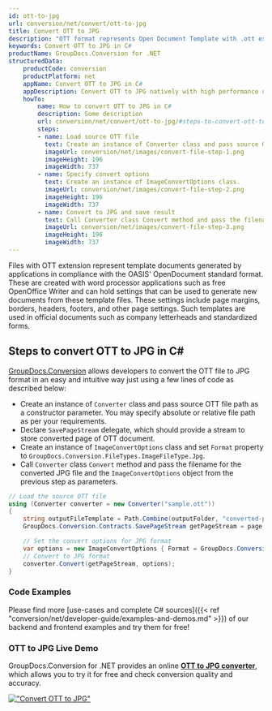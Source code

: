 ```yaml
---
id: ott-to-jpg
url: conversion/net/convert/ott-to-jpg
title: Convert OTT to JPG
description: "OTT format represents Open Document Template with .ott extension. Learn how to convert OTT to JPG file programmatically in C# language using GroupDocs.Conversion for .NET library."
keywords: Convert OTT to JPG in C#
productName: GroupDocs.Conversion for .NET
structuredData:
    productCode: conversion
    productPlatform: net
    appName: Convert OTT to JPG in C#
    appDescription: Convert OTT to JPG natively with high performance using C# language and server side GroupDocs.Conversion for .NET APIs, without the use of any software like Microsoft or Open Office.
    howTo:
        name: How to convert OTT to JPG in C# 
        description: Some description
        url: conversion/net/convert/ott-to-jpg/#steps-to-convert-ott-to-jpg-in-c
        steps:
        - name: Load source OTT file 
          text: Create an instance of Converter class and pass source OTT file path as a constructor parameter. You may specify absolute or relative file path as per your requirements. 
          imageUrl: conversion/net/images/convert-file-step-1.png
          imageHeight: 196
          imageWidth: 737
        - name: Specify convert options 
          text: Create an instance of ImageConvertOptions class.
          imageUrl: conversion/net/images/convert-file-step-2.png
          imageHeight: 196
          imageWidth: 737
        - name: Convert to JPG and save result 
          text: Call Converter class Convert method and pass the filename for the converted HTML file and the ImageConvertOptions object from the previous step as parameters.
          imageUrl: conversion/net/images/convert-file-step-3.png
          imageHeight: 196
          imageWidth: 737
---
```


Files with OTT extension represent template documents generated by applications in compliance with the OASIS' OpenDocument standard format. These are created with word processor applications such as free OpenOffice Writer and can hold settings that can be used to generate new documents from these template files. These settings include page margins, borders, headers, footers, and other page settings. Such templates are used in official documents such as company letterheads and standardized forms.

## Steps to convert OTT to JPG in C#

[GroupDocs.Conversion](https://products.groupdocs.com/conversion/net) allows developers to convert the OTT file to JPG format in an easy and intuitive way just using a few lines of code as described below:

* Create an instance of `Converter` class and pass source OTT file path as a constructor parameter. You may specify absolute or relative file path as per your requirements. 
* Declare `SavePageStream` delegate, which should provide a stream to store converted page of OTT document.
* Create an instance of `ImageConvertOptions` class and set `Format` property to `GroupDocs.Conversion.FileTypes.ImageFileType.Jpg`.
* Call `Converter` class `Convert` method and pass the filename for the converted JPG file and the `ImageConvertOptions` object from the previous step as parameters.

```csharp
// Load the source OTT file
using (Converter converter = new Converter("sample.ott"))
{
    string outputFileTemplate = Path.Combine(outputFolder, "converted-page-{0}.jpg");
    GroupDocs.Conversion.Contracts.SavePageStream getPageStream = page => new FileStream(string.Format(outputFileTemplate, page), FileMode.Create);

    // Set the convert options for JPG format
    var options = new ImageConvertOptions { Format = GroupDocs.Conversion.FileTypes.ImageFileType.Jpg };   
    // Convert to JPG format
    converter.Convert(getPageStream, options);
}
```

### Code Examples

Please find more [use-cases and complete C# sources]({{< ref "conversion/net/developer-guide/examples-and-demos.md" >}}) of our backend and frontend examples and try them for free!

### OTT to JPG Live Demo

GroupDocs.Conversion for .NET provides an online [**OTT to JPG converter**](https://products.groupdocs.app/conversion/ott-to-jpg), which allows you to try it for free and check conversion quality and accuracy.

[!["Convert OTT to JPG"](conversion/net/images/convert-to-jpg/convert-ott-to-jpg.png)](https://products.groupdocs.app/conversion/ott-to-jpg)